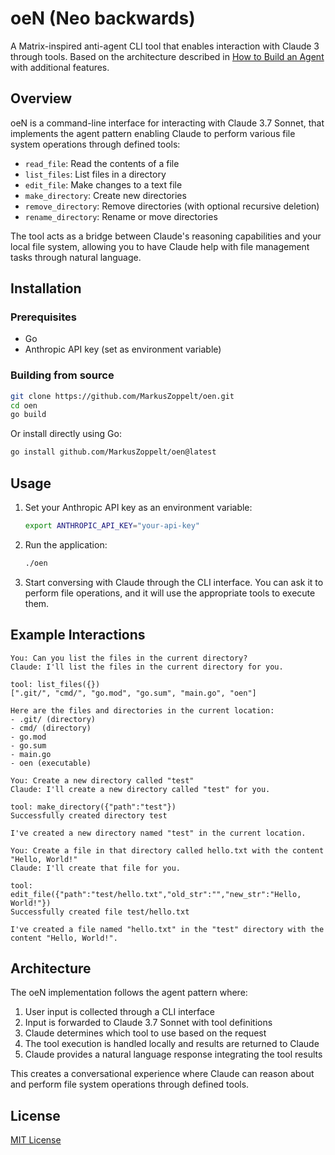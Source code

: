 # oeN (Neo backwards)

A Matrix-inspired anti-agent CLI tool that enables interaction with Claude 3 through tools. Based on the architecture described in [How to Build an Agent](https://ampcode.com/how-to-build-an-agent) with additional features.

## Overview

oeN is a command-line interface for interacting with Claude 3.7 Sonnet, that implements the agent pattern enabling Claude to perform various file system operations through defined tools:

- `read_file`: Read the contents of a file
- `list_files`: List files in a directory
- `edit_file`: Make changes to a text file
- `make_directory`: Create new directories
- `remove_directory`: Remove directories (with optional recursive deletion)
- `rename_directory`: Rename or move directories

The tool acts as a bridge between Claude's reasoning capabilities and your local file system, allowing you to have Claude help with file management tasks through natural language.

## Installation

### Prerequisites

- Go
- Anthropic API key (set as environment variable)

### Building from source

```bash
git clone https://github.com/MarkusZoppelt/oen.git
cd oen
go build
```

Or install directly using Go:

```bash
go install github.com/MarkusZoppelt/oen@latest
```

## Usage

1. Set your Anthropic API key as an environment variable:
   ```bash
   export ANTHROPIC_API_KEY="your-api-key"
   ```

2. Run the application:
   ```bash
   ./oen
   ```

3. Start conversing with Claude through the CLI interface. You can ask it to perform file operations, and it will use the appropriate tools to execute them.

## Example Interactions

```
You: Can you list the files in the current directory?
Claude: I'll list the files in the current directory for you.

tool: list_files({})
[".git/", "cmd/", "go.mod", "go.sum", "main.go", "oen"]

Here are the files and directories in the current location:
- .git/ (directory)
- cmd/ (directory)
- go.mod
- go.sum
- main.go
- oen (executable)

You: Create a new directory called "test"
Claude: I'll create a new directory called "test" for you.

tool: make_directory({"path":"test"})
Successfully created directory test

I've created a new directory named "test" in the current location.

You: Create a file in that directory called hello.txt with the content "Hello, World!"
Claude: I'll create that file for you.

tool: edit_file({"path":"test/hello.txt","old_str":"","new_str":"Hello, World!"})
Successfully created file test/hello.txt

I've created a file named "hello.txt" in the "test" directory with the content "Hello, World!".
```

## Architecture

The oeN implementation follows the agent pattern where:

1. User input is collected through a CLI interface
2. Input is forwarded to Claude 3.7 Sonnet with tool definitions
3. Claude determines which tool to use based on the request
4. The tool execution is handled locally and results are returned to Claude
5. Claude provides a natural language response integrating the tool results

This creates a conversational experience where Claude can reason about and perform file system operations through defined tools.

## License

[MIT License](LICENSE)
